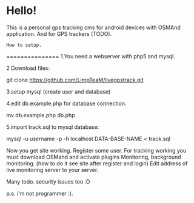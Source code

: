 Hello!
===============
This is a personal gps tracking cms for android devices with OSMAnd application.
And for GPS trackers (TODO).

    How to setup.
===============
1.You  need a webserver with php5 and mysql.

2 Download files: 

git clone https://github.com/LimpTeaM/livegpstrack.git

3.setup mysql (create user and database)

4.edit db.example.php for database connection.

mv db.example.php db.php

5.import track.sql to mysql database:

mysql -u username -p -h localhost DATA-BASE-NAME < track.sql

Now you get site working. Register some user.
For tracking working you must download OSMand and activate plugins Monitoring, background monitoring. (how to do it see site after register and login)
Edit address of live monitoring server to your server.



Many todo. security issues too :D


p.s. i'm not programmer :).
